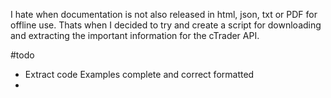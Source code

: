 I hate when documentation is not also released in html, json, txt or PDF for offline use.
Thats when I decided to try and create a script for downloading and extracting the important information for the cTrader API.

#todo
- Extract code Examples complete and correct formatted
- 
